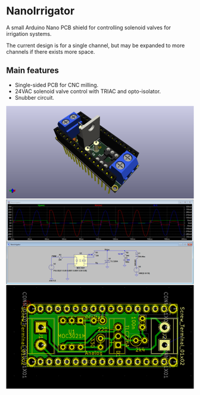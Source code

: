 # NanoIrrigator
A small Arduino Nano PCB shield for controlling solenoid valves for irrigation systems.

The current design is for a single channel, but may be expanded to more channels if there exists more space.

## Main features
* Single-sided PCB for CNC milling.
* 24VAC solenoid valve control with TRIAC and opto-isolator.
* Snubber circuit.

![](./img/NanoIrrigator_3d.png)
![](./img/NanoIrrigator_sim.png)
![](./img/NanoIrrigator_pcb.png)

